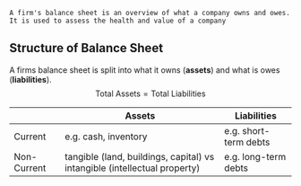 	A firm's balance sheet is an overview of what a company owns and owes. It is used to assess the health and value of a company

## Structure of Balance Sheet

A firms balance sheet is split into what it owns (**assets**) and what is owes (**liabilities**). 
$$\text{Total Assets} = \text{Total Liabilities}$$

|             | Assets                       | Liabilities           |
| ----------- | ---------------------------- | --------------------- |
| Current     | e.g. cash, inventory         | e.g. short-term debts |
| Non-Current | tangible (land, buildings, capital) vs intangible (intellectual property)| e.g. long-term debts  |

